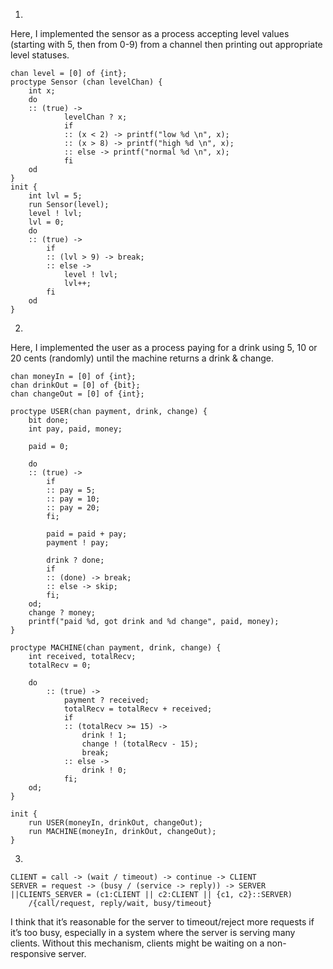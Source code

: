 1) 

Here, I implemented the sensor as a process accepting level values (starting with 5, then from 0-9) from a channel then printing out appropriate level statuses. 

	chan level = [0] of {int};
	proctype Sensor (chan levelChan) {
		int x;
		do
		:: (true) ->
				levelChan ? x;
				if 
				:: (x < 2) -> printf("low %d \n", x);
				:: (x > 8) -> printf("high %d \n", x);
				:: else -> printf("normal %d \n", x);
				fi
		od
	}
	init {
		int lvl = 5;
		run Sensor(level);	
		level ! lvl;
		lvl = 0;
		do 
		:: (true) ->
			if
			:: (lvl > 9) -> break;
			:: else -> 
				level ! lvl; 
				lvl++;
			fi
		od
	}

2) 

Here, I implemented the user as a process paying for a drink using 5, 10 or 20 cents (randomly) until the machine returns a drink & change.  

	chan moneyIn = [0] of {int};
	chan drinkOut = [0] of {bit};
	chan changeOut = [0] of {int};

	proctype USER(chan payment, drink, change) {
		bit done;
		int pay, paid, money;

		paid = 0;

		do
		:: (true) -> 
			if 
			:: pay = 5; 
			:: pay = 10;
			:: pay = 20;
			fi;

			paid = paid + pay;
			payment ! pay;

			drink ? done;
			if
			:: (done) -> break;
			:: else -> skip;
			fi;
		od;
		change ? money;
		printf("paid %d, got drink and %d change", paid, money);
	}

	proctype MACHINE(chan payment, drink, change) {
		int received, totalRecv;
		totalRecv = 0;

		do 
			:: (true) -> 
				payment ? received;
				totalRecv = totalRecv + received;
				if
				:: (totalRecv >= 15) ->
					drink ! 1;
					change ! (totalRecv - 15);
					break;
				:: else ->
					drink ! 0;
				fi;
		od;
	}

	init {
		run USER(moneyIn, drinkOut, changeOut);
		run MACHINE(moneyIn, drinkOut, changeOut);
	}

3) 

	CLIENT = call -> (wait / timeout) -> continue -> CLIENT
	SERVER = request -> (busy / (service -> reply)) -> SERVER
	||CLIENTS_SERVER = (c1:CLIENT || c2:CLIENT || {c1, c2}::SERVER)
		/{call/request, reply/wait, busy/timeout}
	
I think that it’s reasonable for the server to timeout/reject more requests if it’s too busy, especially in a system where the server is serving many clients. Without this mechanism, clients might be waiting on a non-responsive server. 
